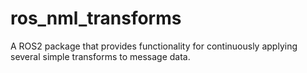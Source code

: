 # ros_nml_transforms
A ROS2 package that provides functionality for continuously applying several simple transforms to message data.
